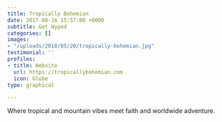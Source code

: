 ```yaml
---
title: Tropically Bohemian
date: 2017-08-16 15:57:00 +0000
subtitle: Get Hyped
categories: []
images:
- "/uploads/2018/05/20/tropically-bohemian.jpg"
testimonial: ''
profiles:
- title: Website
  url: https://tropicallybohemian.com
  icon: Globe
type: graphical

---
```

Where tropical and mountain vibes meet faith and worldwide adventure.